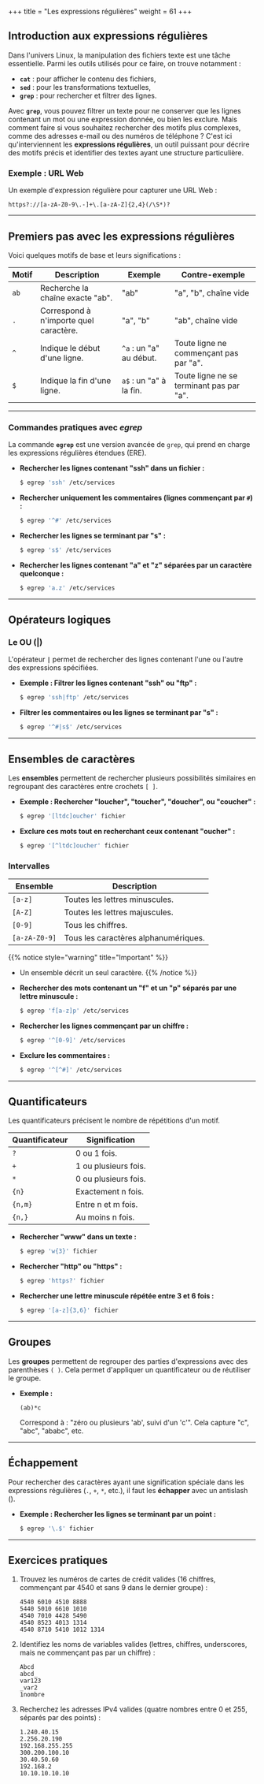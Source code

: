 +++
title = "Les expressions régulières"
weight = 61
+++

## Introduction aux expressions régulières

Dans l'univers Linux, la manipulation des fichiers texte est une tâche essentielle. Parmi les outils utilisés pour ce faire, on trouve notamment :

- **`cat`** : pour afficher le contenu des fichiers,
- **`sed`** : pour les transformations textuelles,
- **`grep`** : pour rechercher et filtrer des lignes.

Avec **`grep`**, vous pouvez filtrer un texte pour ne conserver que les lignes contenant un mot ou une expression donnée, ou bien les exclure. Mais comment faire si vous souhaitez rechercher des motifs plus complexes, comme des adresses e-mail ou des numéros de téléphone ? C'est ici qu'interviennent les **expressions régulières**, un outil puissant pour décrire des motifs précis et identifier des textes ayant une structure particulière.

### Exemple : URL Web

Un exemple d'expression régulière pour capturer une URL Web :

```
https?://[a-zA-Z0-9\.-]+\.[a-zA-Z]{2,4}(/\S*)?
```

---

## Premiers pas avec les expressions régulières

Voici quelques motifs de base et leurs significations :

| **Motif**   | **Description**                            | **Exemple**                  | **Contre-exemple**            |
|-------------|--------------------------------------------|------------------------------|-------------------------------|
| `ab`        | Recherche la chaîne exacte "ab".           | "ab"                         | "a", "b", chaîne vide         |
| `.`         | Correspond à n'importe quel caractère.     | "a", "b"                     | "ab", chaîne vide             |
| `^`         | Indique le début d'une ligne.              | `^a` : un "a" au début.      | Toute ligne ne commençant pas par "a".   |
| `$`         | Indique la fin d'une ligne.                | `a$` : un "a" à la fin.      | Toute ligne ne se terminant pas par "a". |

---

### Commandes pratiques avec *egrep*

La commande **`egrep`** est une version avancée de `grep`, qui prend en charge les expressions régulières étendues (ERE).

- **Rechercher les lignes contenant "ssh" dans un fichier :**
  ```bash
  $ egrep 'ssh' /etc/services
  ```

- **Rechercher uniquement les commentaires (lignes commençant par `#`) :**
  ```bash
  $ egrep '^#' /etc/services
  ```

- **Rechercher les lignes se terminant par "s" :**
  ```bash
  $ egrep 's$' /etc/services
  ```

- **Rechercher les lignes contenant "a" et "z" séparées par un caractère quelconque :**
  ```bash
  $ egrep 'a.z' /etc/services
  ```

---

## Opérateurs logiques

### Le OU (**|**)

L'opérateur **`|`** permet de rechercher des lignes contenant l'une ou l'autre des expressions spécifiées.

- **Exemple : Filtrer les lignes contenant "ssh" ou "ftp" :**
  ```bash
  $ egrep 'ssh|ftp' /etc/services
  ```

- **Filtrer les commentaires ou les lignes se terminant par "s" :**
  ```bash
  $ egrep '^#|s$' /etc/services
  ```

---

## Ensembles de caractères

Les **ensembles** permettent de rechercher plusieurs possibilités similaires en regroupant des caractères entre crochets `[ ]`.

- **Exemple : Rechercher "loucher", "toucher", "doucher", ou "coucher" :**
  ```bash
  $ egrep '[ltdc]oucher' fichier
  ```

- **Exclure ces mots tout en recherchant ceux contenant "oucher" :**
  ```bash
  $ egrep '[^ltdc]oucher' fichier
  ```

### Intervalles

| **Ensemble**     | **Description**                          |
|------------------|------------------------------------------|
| `[a-z]`          | Toutes les lettres minuscules.           |
| `[A-Z]`          | Toutes les lettres majuscules.           |
| `[0-9]`          | Tous les chiffres.                       |
| `[a-zA-Z0-9]`    | Tous les caractères alphanumériques.     |

{{% notice style="warning" title="Important"  %}}
 - Un ensemble décrit un seul caractère.
{{% /notice %}}


- **Rechercher des mots contenant un "f" et un "p" séparés par une lettre minuscule :**
  ```bash
  $ egrep 'f[a-z]p' /etc/services
  ```

- **Rechercher les lignes commençant par un chiffre :**
  ```bash
  $ egrep '^[0-9]' /etc/services
  ```

- **Exclure les commentaires :**
  ```bash
  $ egrep '^[^#]' /etc/services
  ```

---

## Quantificateurs

Les quantificateurs précisent le nombre de répétitions d'un motif.

| **Quantificateur** | **Signification**             |
|--------------------|-------------------------------|
| `?`                | 0 ou 1 fois.                  |
| `+`                | 1 ou plusieurs fois.          |
| `*`                | 0 ou plusieurs fois.          |
| `{n}`              | Exactement n fois.            |
| `{n,m}`            | Entre n et m fois.            |
| `{n,}`             | Au moins n fois.              |

- **Rechercher "www" dans un texte :**
  ```bash
  $ egrep 'w{3}' fichier
  ```

- **Rechercher "http" ou "https" :**
  ```bash
  $ egrep 'https?' fichier
  ```

- **Rechercher une lettre minuscule répétée entre 3 et 6 fois :**
  ```bash
  $ egrep '[a-z]{3,6}' fichier
  ```

---

## Groupes

Les **groupes** permettent de regrouper des parties d'expressions avec des parenthèses `( )`. Cela permet d'appliquer un quantificateur ou de réutiliser le groupe.

- **Exemple :**
  ```
  (ab)*c
  ```
  Correspond à : "zéro ou plusieurs 'ab', suivi d'un 'c'". Cela capture "c", "abc", "ababc", etc.

---

## Échappement

Pour rechercher des caractères ayant une signification spéciale dans les expressions régulières (`.`, `+`, `*`, etc.), il faut les **échapper** avec un antislash (\).

- **Exemple : Rechercher les lignes se terminant par un point :**
  ```bash
  $ egrep '\.$' fichier
  ```

---

## Exercices pratiques

1. Trouvez les numéros de cartes de crédit valides (16 chiffres, commençant par 4540 et sans 9 dans le dernier groupe) :

   ```
   4540 6010 4510 8888
   5440 5010 6610 1010
   4540 7010 4428 5490
   4540 8523 4013 1314
   4540 8710 5410 1012 1314
   ```

2. Identifiez les noms de variables valides (lettres, chiffres, underscores, mais ne commençant pas par un chiffre) :

   ```
   Abcd
   abcd_
   var123
   _var2
   1nombre
   ```

3. Recherchez les adresses IPv4 valides (quatre nombres entre 0 et 255, séparés par des points) :

   ```
   1.240.40.15
   2.256.20.190
   192.168.255.255
   300.200.100.10
   30.40.50.60
   192.168.2
   10.10.10.10.10
   ```

